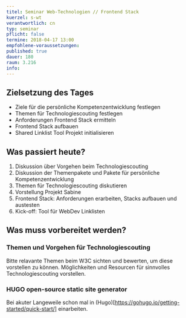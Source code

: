 ```yaml
---
titel: Seminar Web-Technologien // Frontend Stack
kuerzel: s-wt
verantwortlich: cn
typ: seminar
pflicht: false
termine: 2018-04-17 13:00
empfohlene-voraussetzungen: 
published: true
dauer: 180
raum: 3.216
info: 
---
```


## Zielsetzung des Tages

- Ziele für die persönliche Kompetenzentwicklung festlegen
- Themen für Technologiescouting festlegen
- Anforderungen Frontend Stack ermitteln
- Frontend Stack aufbauen
- Shared Linklist Tool Projekt initialisieren


## Was passiert heute?

1. Diskussion über Vorgehen beim Technologiescouting
1. Diskussion der Themenpakete und Pakete für persönliche Kompetenzentwicklung
2. Themen für Technologiescouting diskutieren
2. Vorstellung Projekt Sabine
3. Frontend Stack: Anforderungen erarbeiten, Stacks aufbauen und austesten
4. Kick-off: Tool für WebDev Linklisten 

## Was muss vorbereitet werden?

### Themen und Vorgehen für Technologiescouting
Bitte relavante Themen beim W3C sichten und bewerten, um diese vorstellen zu können. Möglichkeiten und Resourcen für sinnvolles Technologiescouting vorstellen.

### HUGO open-source static site generator
Bei akuter Langeweile schon mal in (Hugo)[https://gohugo.io/getting-started/quick-start/] einarbeiten.